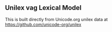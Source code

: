 Unilex vag Lexical Model
----------------------

This is built directly from Unicode.org unilex data at
https://github.com/unicode-org/unilex

